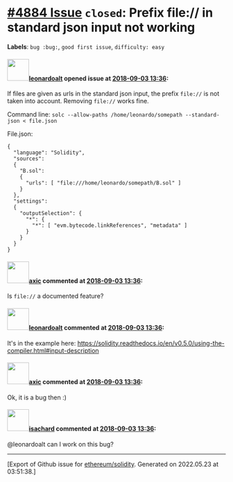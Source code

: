 # [\#4884 Issue](https://github.com/ethereum/solidity/issues/4884) `closed`: Prefix file:// in standard json input not working
**Labels**: `bug :bug:`, `good first issue`, `difficulty: easy`


#### <img src="https://avatars.githubusercontent.com/u/504195?u=ce2facd14af9fd474ebff49f0d44891f56f7500f&v=4" width="50">[leonardoalt](https://github.com/leonardoalt) opened issue at [2018-09-03 13:36](https://github.com/ethereum/solidity/issues/4884):

If files are given as urls in the standard json input, the prefix `file://` is not taken into account. Removing `file://` works fine.

Command line:
`solc --allow-paths /home/leonardo/somepath --standard-json < file.json`

File.json:
```
{
  "language": "Solidity",
  "sources":
  {
    "B.sol":
    {
      "urls": [ "file:///home/leonardo/somepath/B.sol" ]
    }
  },
  "settings":
  {
    "outputSelection": {
      "*": {
        "*": [ "evm.bytecode.linkReferences", "metadata" ]
      }
    }
  }
}
```

#### <img src="https://avatars.githubusercontent.com/u/20340?v=4" width="50">[axic](https://github.com/axic) commented at [2018-09-03 13:36](https://github.com/ethereum/solidity/issues/4884#issuecomment-439018409):

Is `file://` a documented feature?

#### <img src="https://avatars.githubusercontent.com/u/504195?u=ce2facd14af9fd474ebff49f0d44891f56f7500f&v=4" width="50">[leonardoalt](https://github.com/leonardoalt) commented at [2018-09-03 13:36](https://github.com/ethereum/solidity/issues/4884#issuecomment-439019793):

It's in the example here: https://solidity.readthedocs.io/en/v0.5.0/using-the-compiler.html#input-description

#### <img src="https://avatars.githubusercontent.com/u/20340?v=4" width="50">[axic](https://github.com/axic) commented at [2018-09-03 13:36](https://github.com/ethereum/solidity/issues/4884#issuecomment-439021523):

Ok, it is a bug then :)

#### <img src="https://avatars.githubusercontent.com/u/17971074?u=96ba218ac3aefe1566909606bb6d197c636a6135&v=4" width="50">[isachard](https://github.com/isachard) commented at [2018-09-03 13:36](https://github.com/ethereum/solidity/issues/4884#issuecomment-604129440):

@leonardoalt  can I work on this bug?


-------------------------------------------------------------------------------



[Export of Github issue for [ethereum/solidity](https://github.com/ethereum/solidity). Generated on 2022.05.23 at 03:51:38.]
